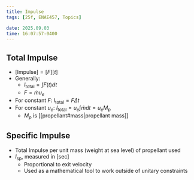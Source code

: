 ```yaml
---
title: Impulse
tags: [25f, ENAE457, Topics]

date: 2025.09.03
time: 16:07:57-0400
---
```


## Total Impulse

- $[\text{Impulse}] = [F][t]$
- Generally:
    - $I_{\text{total}} = \int F(t) dt$
    - $F = \dot{m} u_e$
- For constant $F$: $I_{\text{total}} = F \Delta t$
- For constant $u_e$: $I_{\text{total}} = u_e \int \dot{m} \mathrm{d}t = u_e M_p$
    - $M_p$ is [[propellant#mass|propellant mass]]

## Specific Impulse

- Total Impulse per unit mass (weight at sea level) of propellant used
- $I_{\text{sp}}$, measured in $\text{[sec]}$
    - Proportional to exit velocity
    - Used as a mathematical tool to work outside of unitary constraints
